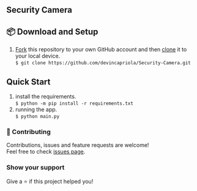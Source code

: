 ## Security Camera

## :package: Download and Setup
1. [Fork](https://help.github.com/articles/fork-a-repo/) this repository to your own GitHub account and then [clone](https://help.github.com/articles/cloning-a-repository/) it to your local device. <br /> 
`$ git clone https://github.com/devincapriola/Security-Camera.git`

## Quick Start
1. install the requirements. <br /> 
`$ python -m pip install -r requirements.txt`
2. running the app. <br /> 
`$ python main.py`

### :handshake: Contributing
Contributions, issues and feature requests are welcome!<br />Feel free to check [issues page](https://github.com/devincapriola/Security-Camera/issues).

### Show your support
Give a :star: if this project helped you!